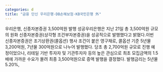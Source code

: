 ```yaml
---
categories: d
title: "금융 단신 우리은행·DB손해보험·KB국민은행 外"
---
```

우리은행, 신종자본증권 3,500억원 발행 성공우리은행은 지난 21일 총 3,500억원 규모의 원화 신종자본증권(상각형 조건부자본증권)을 성공적으로 발행했다고 밝혔다.이번 신종자본증권은 조기상환권(콜옵션) 행사 조건이 붙은 영구채로, 콜옵션 기준 5년물 3,200억원, 7년물 300억원으로 나누어 발행했다. 당초 총 2,700억원 규모로 진행 예정이었으나, 리테일 기반 투자자 및 기관투자자 등의 높은 관심으로 최초 모집금액의 1.5배에 가까운 수요가 몰려 최종 3,500억원으로 증액 발행을 결정했다. 발행금리는 5년물 5.20%,